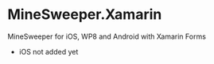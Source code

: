 MineSweeper.Xamarin
===================

MineSweeper for iOS, WP8 and Android with Xamarin Forms

* iOS not added yet